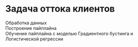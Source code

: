 # Задача оттока клиентов
Обработка данных  
Построение пайплайна  
Обучение пайплайна с моделью Градиентного бустинга и Логистической регрессии  
